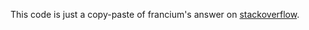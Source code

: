 This code is just a copy-paste of francium's answer on [stackoverflow](https://stackoverflow.com/questions/49246598/youtube-dl-get-audio-link-with-python/49246653).